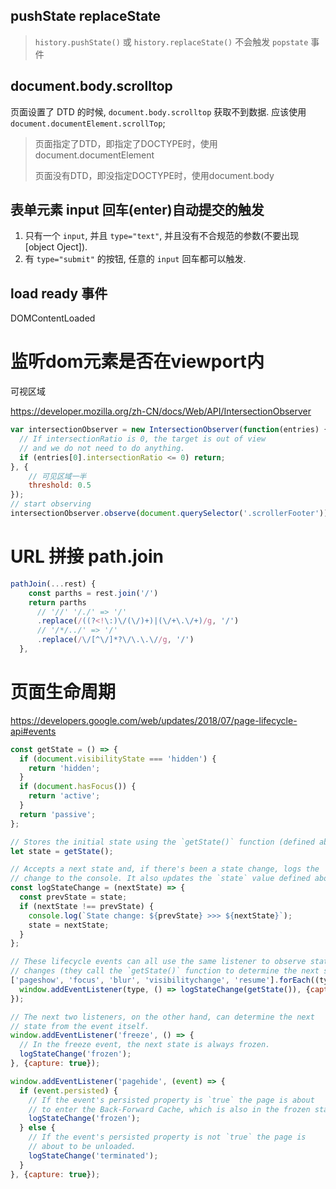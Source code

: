 

## pushState replaceState

> `history.pushState()` 或 `history.replaceState()` 不会触发 `popstate` 事件

## document.body.scrolltop

页面设置了 DTD 的时候, `document.body.scrolltop` 获取不到数据. 应该使用 `document.documentElement.scrollTop`;

> 页面指定了DTD，即指定了DOCTYPE时，使用document.documentElement
>
> 页面没有DTD，即没指定DOCTYPE时，使用document.body

## 表单元素 input 回车(enter)自动提交的触发

1. 只有一个 `input`, 并且 `type="text"`, 并且没有不合规范的参数(不要出现[object Oject]). 
2. 有 `type="submit"` 的按钮, 任意的 `input` 回车都可以触发. 

## load ready 事件

DOMContentLoaded



# 监听dom元素是否在viewport内

可视区域

https://developer.mozilla.org/zh-CN/docs/Web/API/IntersectionObserver

```js
var intersectionObserver = new IntersectionObserver(function(entries) {
  // If intersectionRatio is 0, the target is out of view
  // and we do not need to do anything.
  if (entries[0].intersectionRatio <= 0) return;
}, {
    // 可见区域一半
    threshold: 0.5
});
// start observing
intersectionObserver.observe(document.querySelector('.scrollerFooter'));
```



# URL 拼接 path.join

```js
pathJoin(...rest) {
    const parths = rest.join('/')
    return parths
      // '//' '/./' => '/'
      .replace(/((?<!\:)\/(\/)+)|(\/+\.\/+)/g, '/')
      // '/*/../' => '/'
      .replace(/\/[^\/]*?\/\.\.\//g, '/')
  },
```



# 页面生命周期

https://developers.google.com/web/updates/2018/07/page-lifecycle-api#events

```js
const getState = () => {
  if (document.visibilityState === 'hidden') {
    return 'hidden';
  }
  if (document.hasFocus()) {
    return 'active';
  }
  return 'passive';
};
```

```js
// Stores the initial state using the `getState()` function (defined above).
let state = getState();

// Accepts a next state and, if there's been a state change, logs the
// change to the console. It also updates the `state` value defined above.
const logStateChange = (nextState) => {
  const prevState = state;
  if (nextState !== prevState) {
    console.log(`State change: ${prevState} >>> ${nextState}`);
    state = nextState;
  }
};

// These lifecycle events can all use the same listener to observe state
// changes (they call the `getState()` function to determine the next state).
['pageshow', 'focus', 'blur', 'visibilitychange', 'resume'].forEach((type) => {
  window.addEventListener(type, () => logStateChange(getState()), {capture: true});
});

// The next two listeners, on the other hand, can determine the next
// state from the event itself.
window.addEventListener('freeze', () => {
  // In the freeze event, the next state is always frozen.
  logStateChange('frozen');
}, {capture: true});

window.addEventListener('pagehide', (event) => {
  if (event.persisted) {
    // If the event's persisted property is `true` the page is about
    // to enter the Back-Forward Cache, which is also in the frozen state.
    logStateChange('frozen');
  } else {
    // If the event's persisted property is not `true` the page is
    // about to be unloaded.
    logStateChange('terminated');
  }
}, {capture: true});
```

